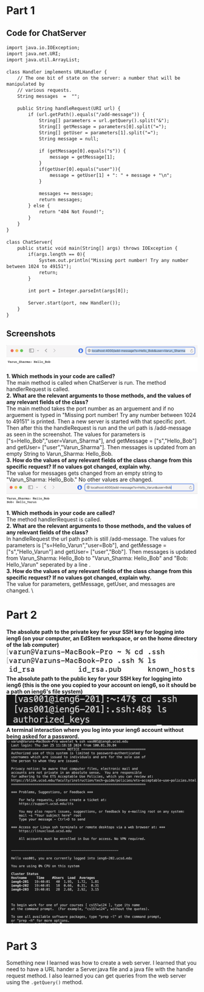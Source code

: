 # Part 1
## Code for ChatServer
```
import java.io.IOException;
import java.net.URI;
import java.util.ArrayList;

class Handler implements URLHandler {
    // The one bit of state on the server: a number that will be manipulated by
    // various requests.
    String messages  =  "";

    public String handleRequest(URI url) {
        if (url.getPath().equals("/add-message")) {
            String[] parameters = url.getQuery().split("&"); 
            String[] getMessage = parameters[0].split("=");
            String[] getUser = parameters[1].split("=");            
            String message = null;

            if (getMessage[0].equals("s")) {
                message = getMessage[1];
            }
            if(getUser[0].equals("user")){
                message = getUser[1] + ": " + message + "\n";
            }
            
            messages += message;
            return messages;
        } else {
            return "404 Not Found!";
        }
    }
}

class ChatServer{
    public static void main(String[] args) throws IOException {
        if(args.length == 0){
            System.out.println("Missing port number! Try any number between 1024 to 49151");
            return;
        }

        int port = Integer.parseInt(args[0]);

        Server.start(port, new Handler());
    }
}
```
## Screenshots
![Image](addmessage1.png)
**1. Which methods in your code are called?**\
The main method is called when ChatServer is run. The method handlerRequest is called.\
**2. What are the relevant arguments to those methods, and the values of any relevant fields of the class?**\
The main method takes the port number as an arguement and if no arguement is typed in "Missing port number! Try any number between 1024 to 49151" is printed. Then a new server is started with that specific port. Then after this the handleRequest is run and the url path is /add-message as seen in the screenshot. The values for parameters is ["s=Hello_Bob","user=Varun_Sharma"], and getMessage = ["s","Hello_Bob"] and getUser= ["user","Varun_Sharma"]. Then messages is updated from an empty String to Varun_Sharma: Hello_Bob.  \
**3. How do the values of any relevant fields of the class change from this specific request? If no values got changed, explain why.**\
The value for messages gets changed from an empty string to "Varun_Sharma: Hello_Bob." No other values are changed.
![Image](addmessage2.png)
**1. Which methods in your code are called?**\
The method handlerRequest is called. \
**2. What are the relevant arguments to those methods, and the values of any relevant fields of the class?**\
In handleRequest the url path path is still /add-message. The values for parameters is ["s=Hello_Varun","user=Bob"], and getMessage = ["s","Hello_Varun"] and getUser= ["user","Bob"]. Then messages is updated from Varun_Sharma: Hello_Bob to "Varun_Sharma: Hello_Bob" and "Bob: Hello_Varun" seperated by a line .\
**3. How do the values of any relevant fields of the class change from this specific request? If no values got changed, explain why.**\
The value for parameters, getMessage, getUser, and messages are changed.
\
# Part 2
**The absolute path to the private key for your SSH key for logging into ieng6 (on your computer, an EdStem workspace, or on the home directory of the lab computer)**\
![Image](part2question1.png) \
**The absolute path to the public key for your SSH key for logging into ieng6 (this is the one you copied to your account on ieng6, so it should be a path on ieng6's file system)** \
![Image](part2question2.png) \
**A terminal interaction where you log into your ieng6 account without being asked for a password.**\
![Image](part2question3.png)
# Part 3
Something new I learned was how to create a web server. I learned that you need to have a URL hander a Server.java file and a java file with the handle request method. I also learned you can get queries from the web server using the ```.getQuery()``` method.

